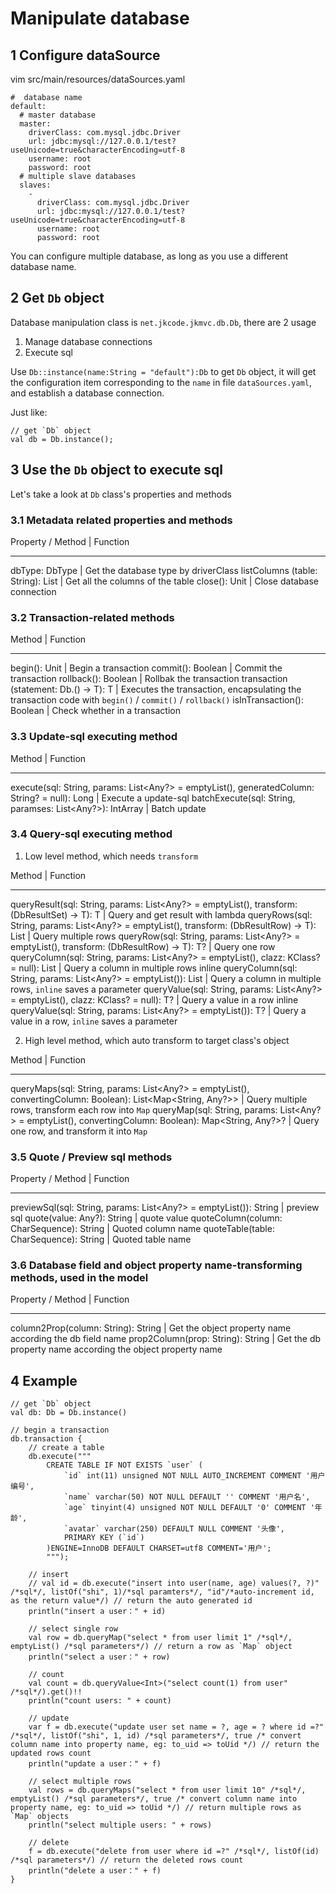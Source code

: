 # Manipulate database

## 1 Configure dataSource

vim src/main/resources/dataSources.yaml

```
#  database name
default:
  # master database
  master:
    driverClass: com.mysql.jdbc.Driver
    url: jdbc:mysql://127.0.0.1/test?useUnicode=true&characterEncoding=utf-8
    username: root
    password: root
  # multiple slave databases
  slaves:
    -
      driverClass: com.mysql.jdbc.Driver
      url: jdbc:mysql://127.0.0.1/test?useUnicode=true&characterEncoding=utf-8
      username: root
      password: root
```

You can configure multiple database, as long as you use a different database name.

## 2 Get `Db` object

Database manipulation class is `net.jkcode.jkmvc.db.Db`, there are 2 usage
1. Manage database connections
2. Execute sql

Use `Db::instance(name:String = "default"):Db` to get `Db` object, it will get the configuration item corresponding to the `name` in file `dataSources.yaml`, and establish a database connection.

Just like:

```
// get `Db` object
val db = Db.instance();
```

## 3 Use the `Db` object to execute sql

Let's take a look at `Db` class's properties and methods

### 3.1 Metadata related properties and methods

Property / Method | Function
--- --- --- ---
dbType: DbType | Get the database type by driverClass
listColumns (table: String): List<String> | Get all the columns of the table
close(): Unit | Close database connection

### 3.2 Transaction-related methods

Method | Function
--- --- --- ---
begin(): Unit | Begin a transaction
commit(): Boolean | Commit the transaction
rollback(): Boolean | Rollbak the transaction
transaction (statement: Db.() -> T): T | Executes the transaction, encapsulating the transaction code with `begin()` / `commit()` / `rollback()`
isInTransaction(): Boolean | Check whether in a transaction

### 3.3 Update-sql executing method

Method | Function
--- --- --- ---
execute(sql: String, params: List<Any?> = emptyList(), generatedColumn: String? = null): Long | Execute a update-sql
batchExecute(sql: String, paramses: List<Any?>): IntArray | Batch update

### 3.4 Query-sql executing method

1. Low level method, which needs `transform`

Method | Function
--- --- --- ---
queryResult(sql: String, params: List<Any?> = emptyList(), transform: (DbResultSet) -> T): T | Query and get result with lambda
queryRows(sql: String, params: List<Any?> = emptyList(), transform: (DbResultRow) -> T): List<T> | Query multiple rows
queryRow(sql: String, params: List<Any?> = emptyList(), transform: (DbResultRow) -> T): T? | Query one row
queryColumn(sql: String, params: List<Any?> = emptyList(), clazz: KClass<T>? = null): List<T> | Query a column in multiple rows
inline queryColumn(sql: String, params: List<Any?> = emptyList()): List<T> | Query a column in multiple rows, `inline` saves a parameter
queryValue(sql: String, params: List<Any?> = emptyList(), clazz: KClass<T>? = null): T? | Query a value in a row
inline queryValue(sql: String, params: List<Any?> = emptyList()): T? | Query a value in a row, `inline` saves a parameter

2. High level method, which auto transform to target class's object

Method | Function
--- --- --- ---
queryMaps(sql: String, params: List<Any?> = emptyList(), convertingColumn: Boolean): List<Map<String, Any?>> | Query multiple rows, transform each row into `Map`
queryMap(sql: String, params: List<Any?> = emptyList(), convertingColumn: Boolean): Map<String, Any?>? | Query one row, and transform it into `Map`

### 3.5 Quote / Preview sql methods

Property / Method | Function
--- --- --- ---
previewSql(sql: String, params: List<Any?> = emptyList()): String | preview sql
quote(value: Any?): String | quote value
quoteColumn(column: CharSequence): String | Quoted column name
quoteTable(table: CharSequence): String | Quoted table name

### 3.6 Database field and object property name-transforming methods, used in the model

Property / Method | Function
--- --- --- ---
column2Prop(column: String): String | Get the object property name according the db field name
prop2Column(prop: String): String | Get the db property name according the object property name

## 4 Example

```
// get `Db` object
val db: Db = Db.instance()

// begin a transaction
db.transaction {
    // create a table
    db.execute("""
        CREATE TABLE IF NOT EXISTS `user` (
            `id` int(11) unsigned NOT NULL AUTO_INCREMENT COMMENT '用户编号',
            `name` varchar(50) NOT NULL DEFAULT '' COMMENT '用户名',
            `age` tinyint(4) unsigned NOT NULL DEFAULT '0' COMMENT '年龄',
            `avatar` varchar(250) DEFAULT NULL COMMENT '头像',
            PRIMARY KEY (`id`)
        )ENGINE=InnoDB DEFAULT CHARSET=utf8 COMMENT='用户';
        """);

    // insert
    // val id = db.execute("insert into user(name, age) values(?, ?)" /*sql*/, listOf("shi", 1)/*sql paramters*/, "id"/*auto-increment id, as the return value*/) // return the auto generated id
    println("insert a user：" + id)

    // select single row
    val row = db.queryMap("select * from user limit 1" /*sql*/, emptyList() /*sql parameters*/) // return a row as `Map` object
    println("select a user：" + row)

    // count
    val count = db.queryValue<Int>("select count(1) from user" /*sql*/).get()!!
    println("count users: " + count)

    // update
    var f = db.execute("update user set name = ?, age = ? where id =?" /*sql*/, listOf("shi", 1, id) /*sql parameters*/, true /* convert column name into property name, eg: to_uid => toUid */) // return the updated rows count
    println("update a user：" + f)

    // select multiple rows
    val rows = db.queryMaps("select * from user limit 10" /*sql*/, emptyList() /*sql parameters*/, true /* convert column name into property name, eg: to_uid => toUid */) // return multiple rows as `Map` objects
    println("select multiple users: " + rows)

    // delete
    f = db.execute("delete from user where id =?" /*sql*/, listOf(id) /*sql parameters*/) // return the deleted rows count
    println("delete a user：" + f)
}
```